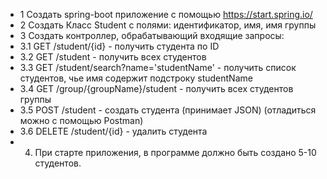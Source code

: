 
* 1 Создать spring-boot приложение с помощью https://start.spring.io/
* 2 Создать Класс Student c полями: идентификатор, имя, имя группы
* 3 Создать контроллер, обрабатывающий входящие запросы:
* 3.1 GET /student/{id} - получить студента по ID
* 3.2 GET /student - получить всех студентов
* 3.3 GET /student/search?name='studentName' - получить список студентов, чье имя содержит подстроку studentName
* 3.4 GET /group/{groupName}/student - получить всех студентов группы
* 3.5 POST /student - создать студента (принимает JSON) (отладиться можно с помощью Postman)
* 3.6 DELETE /student/{id} - удалить студента
* 4. При старте приложения, в программе должно быть создано 5-10 студентов.

